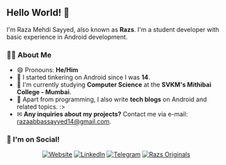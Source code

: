 ## Hello World! 👋
I'm Raza Mehdi Sayyed, also known as **Razs**.  I'm a student developer with basic experience in Android development.

### 👨‍💻 About Me
- 😄 Pronouns: **He/Him**
- 🧒 I started tinkering on Android since I was **14**.
- 🎒 I'm currently studying **Computer Science** at the **SVKM's Mithibai College - Mumbai**.
- 🤖 Apart from programming, I also write **tech blogs** on Android and related topics.  :>
- ✉ **Any inquiries about my projects?** Contact me via e-mail: [razaabbassayyed14@gmail.com](mailto:razaabbassayyed14@gmail.com).

### 📣 I'm on Social!
<div class="cl-preview-section" align="center"><p><a href="https://raza.razsoriginals.com"><img src="https://img.shields.io/badge/Website-%231572B6.svg?style=for-the-badge&amp;logo=google-chrome&amp;logoColor=white" alt="Website"></a> <a href="https://www.linkedin.com/in/raza-sayyed/"><img src="https://img.shields.io/badge/Raza Sayyed-%231DA1F2.svg?style=for-the-badge&amp;logo=LinkedIn&amp;logoColor=white" alt="LinkedIn"></a> <a href="https://t.me/razs_redirect"><img src="https://img.shields.io/badge/Telegram-2CA5E0?style=for-the-badge&logo=telegram&logoColor=white" alt="Telegram"></a> <a href="https://razsorignials.com"><img src="https://img.shields.io/badge/Razs Originals!-3DDC84?style=for-the-badge&logo=android&logoColor=white" alt="Razs Originals"></a></p>
</div>
